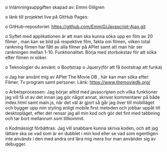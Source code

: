 o	Inlämningsuppgiften skapad av: Emmi Gillgren

o	länk till projektet live på GitHub Pages: 

o   GitHub-repositoriet: https://github.com/EmmiG/Javascript-Ajax.git 


o   Syftet med applikationen är att man ska kunna söka upp en film av 20 filmer , man kan se bild på respektive film, fakta om filmen, vilken total rankning filmen har fått av       alla filmer på APIet samt att man här ser rankningen mellan 1-10. Funktionalitet: Börja med storbokstav för att söka efter filmen ni söker.

o   Teknologier du använt:
o   Bootstrap
o   Jquery(för att få bootstrap att funka)


o	Jag har använt mig av APIet The Movie DB , här kan man söka efter: Filmer, Tv program samt personer. Länk: https://www.themoviedb.org/ 

o   Arbetsprocessen: Jag börjar alltid med javascripten och vilka funktioner jag vill få ut av det innan jag gör något annat, skriver kommentarer på både index.html samt             main.js, när det väl är gjort så går jag över till mobilläget och bygger upp min styling enligt mobile first metoden och jobbar uppåt till desktopläget, efter det rensar 
    jag all min kod och gör det fint med tabbning och tar bort mellanrum som tillkommit.

o   Kodmässigt förbättras: Jag vill snabbare kunna skriva koden, och att jag lättare ska se vad som är en dubblet i min kod eller se vad som egentligen inte används i                 den med andra ord lära mig mera hur man använder sig av debugger.    









